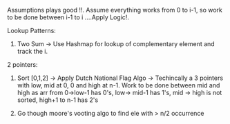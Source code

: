 Assumptions plays good !!. Assume everything works from 0 to i-1, so work to be done between i-1 to i ....Apply Logic!.

Lookup Patterns: 
1. Two Sum -> Use Hashmap for lookup of complementary element and track the i. 


2 pointers:
1. Sort [0,1,2] -> Apply Dutch National Flag Algo -> Techincally a 3 pointers with low, mid at 0, 0 and high at n-1. Work to be done between mid and high as arr from 0->low-1 has 0's, low-> mid-1 has 1's, mid -> high is not sorted, high+1 to n-1 has 2's






3. Go though moore's vooting algo to find ele with > n/2 occurrence

